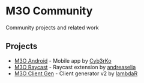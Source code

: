 # M3O Community

Community projects and related work

## Projects

- [M3O Android](https://github.com/m3o/m3o-android) - Mobile app by [Cyb3rKo](/cyb3rko)
- [M3O Raycast](https://www.raycast.com/andreaselia/m3o) - Raycast extension by [andreaselia](/andreaselia)
- [M3O Client Gen](https://github.com/m3o/m3o-client-gen) - Client generator v2 by [lambdaR](/lambdaR)
